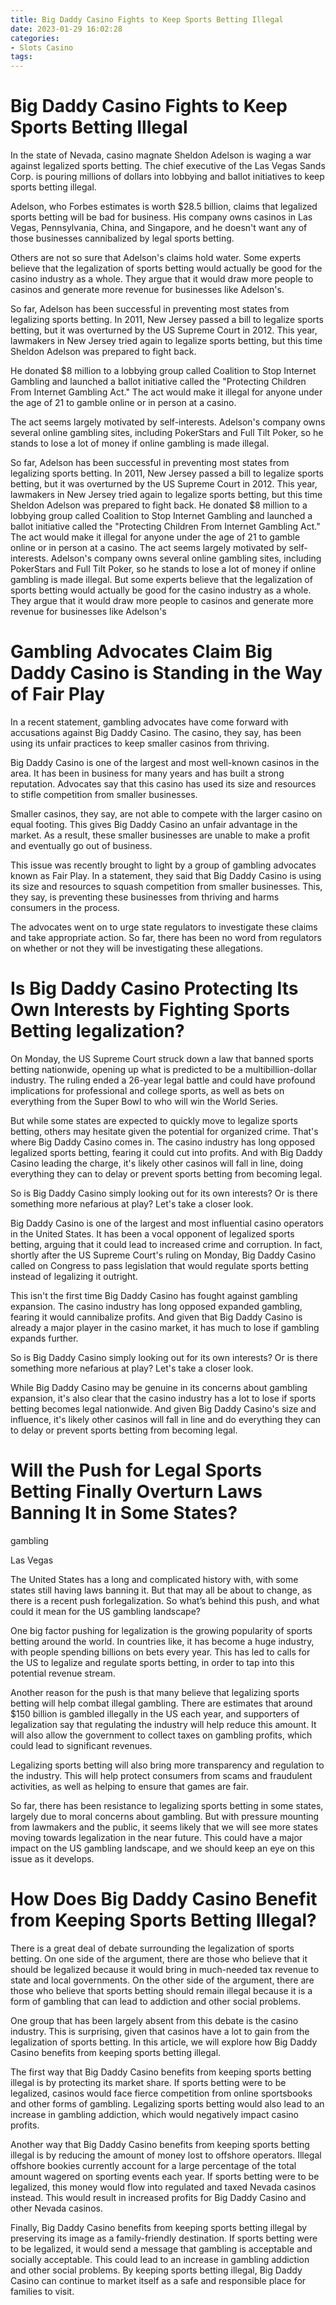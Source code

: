```yaml
---
title: Big Daddy Casino Fights to Keep Sports Betting Illegal
date: 2023-01-29 16:02:28
categories:
- Slots Casino
tags:
---
```



#  Big Daddy Casino Fights to Keep Sports Betting Illegal

In the state of Nevada, casino magnate Sheldon Adelson is waging a war against legalized sports betting. The chief executive of the Las Vegas Sands Corp. is pouring millions of dollars into lobbying and ballot initiatives to keep sports betting illegal.

Adelson, who Forbes estimates is worth $28.5 billion, claims that legalized sports betting will be bad for business. His company owns casinos in Las Vegas, Pennsylvania, China, and Singapore, and he doesn't want any of those businesses cannibalized by legal sports betting.

Others are not so sure that Adelson's claims hold water. Some experts believe that the legalization of sports betting would actually be good for the casino industry as a whole. They argue that it would draw more people to casinos and generate more revenue for businesses like Adelson's.

So far, Adelson has been successful in preventing most states from legalizing sports betting. In 2011, New Jersey passed a bill to legalize sports betting, but it was overturned by the US Supreme Court in 2012. This year, lawmakers in New Jersey tried again to legalize sports betting, but this time Sheldon Adelson was prepared to fight back.

He donated $8 million to a lobbying group called Coalition to Stop Internet Gambling and launched a ballot initiative called the "Protecting Children From Internet Gambling Act." The act would make it illegal for anyone under the age of 21 to gamble online or in person at a casino.

The act seems largely motivated by self-interests. Adelson's company owns several online gambling sites, including PokerStars and Full Tilt Poker, so he stands to lose a lot of money if online gambling is made illegal.

So far, Adelson has been successful in preventing most states from legalizing sports betting. In 2011, New Jersey passed a bill to legalize sports betting, but it was overturned by the US Supreme Court in 2012. This year, lawmakers in New Jersey tried again to legalize sports betting, but this time Sheldon Adelson was prepared to fight back. He donated $8 million to a lobbying group called Coalition to Stop Internet Gambling and launched a ballot initiative called the "Protecting Children From Internet Gambling Act." The act would make it illegal for anyone under the age of 21 to gamble online or in person at a casino. The act seems largely motivated by self-interests. Adelson's company owns several online gambling sites, including PokerStars and Full Tilt Poker, so he stands to lose a lot of money if online gambling is made illegal. But some experts believe that the legalization of sports betting would actually be good for the casino industry as a whole. They argue that it would draw more people to casinos and generate more revenue for businesses like Adelson's

#  Gambling Advocates Claim Big Daddy Casino is Standing in the Way of Fair Play

In a recent statement, gambling advocates have come forward with accusations against Big Daddy Casino. The casino, they say, has been using its unfair practices to keep smaller casinos from thriving.

Big Daddy Casino is one of the largest and most well-known casinos in the area. It has been in business for many years and has built a strong reputation. Advocates say that this casino has used its size and resources to stifle competition from smaller businesses.

Smaller casinos, they say, are not able to compete with the larger casino on equal footing. This gives Big Daddy Casino an unfair advantage in the market. As a result, these smaller businesses are unable to make a profit and eventually go out of business.

This issue was recently brought to light by a group of gambling advocates known as Fair Play. In a statement, they said that Big Daddy Casino is using its size and resources to squash competition from smaller businesses. This, they say, is preventing these businesses from thriving and harms consumers in the process.

The advocates went on to urge state regulators to investigate these claims and take appropriate action. So far, there has been no word from regulators on whether or not they will be investigating these allegations.

#  Is Big Daddy Casino Protecting Its Own Interests by Fighting Sports Betting legalization?

On Monday, the US Supreme Court struck down a law that banned sports betting nationwide, opening up what is predicted to be a multibillion-dollar industry. The ruling ended a 26-year legal battle and could have profound implications for professional and college sports, as well as bets on everything from the Super Bowl to who will win the World Series.

But while some states are expected to quickly move to legalize sports betting, others may hesitate given the potential for organized crime. That's where Big Daddy Casino comes in. The casino industry has long opposed legalized sports betting, fearing it could cut into profits. And with Big Daddy Casino leading the charge, it's likely other casinos will fall in line, doing everything they can to delay or prevent sports betting from becoming legal.

So is Big Daddy Casino simply looking out for its own interests? Or is there something more nefarious at play? Let's take a closer look.

Big Daddy Casino is one of the largest and most influential casino operators in the United States. It has been a vocal opponent of legalized sports betting, arguing that it could lead to increased crime and corruption. In fact, shortly after the US Supreme Court's ruling on Monday, Big Daddy Casino called on Congress to pass legislation that would regulate sports betting instead of legalizing it outright.

This isn't the first time Big Daddy Casino has fought against gambling expansion. The casino industry has long opposed expanded gambling, fearing it would cannibalize profits. And given that Big Daddy Casino is already a major player in the casino market, it has much to lose if gambling expands further.

So is Big Daddy Casino simply looking out for its own interests? Or is there something more nefarious at play? Let's take a closer look.

While Big Daddy Casino may be genuine in its concerns about gambling expansion, it's also clear that the casino industry has a lot to lose if sports betting becomes legal nationwide. And given Big Daddy Casino's size and influence, it's likely other casinos will fall in line and do everything they can to delay or prevent sports betting from becoming legal.

#  Will the Push for Legal Sports Betting Finally Overturn Laws Banning It in Some States?

 gambling

Las Vegas

The United States has a long and complicated history with, with some states still having laws banning it. But that may all be about to change, as there is a recent push forlegalization. So what’s behind this push, and what could it mean for the US gambling landscape?

One big factor pushing for legalization is the growing popularity of sports betting around the world. In countries like, it has become a huge industry, with people spending billions on bets every year. This has led to calls for the US to legalize and regulate sports betting, in order to tap into this potential revenue stream.

Another reason for the push is that many believe that legalizing sports betting will help combat illegal gambling. There are estimates that around $150 billion is gambled illegally in the US each year, and supporters of legalization say that regulating the industry will help reduce this amount. It will also allow the government to collect taxes on gambling profits, which could lead to significant revenues.

Legalizing sports betting will also bring more transparency and regulation to the industry. This will help protect consumers from scams and fraudulent activities, as well as helping to ensure that games are fair.

So far, there has been resistance to legalizing sports betting in some states, largely due to moral concerns about gambling. But with pressure mounting from lawmakers and the public, it seems likely that we will see more states moving towards legalization in the near future. This could have a major impact on the US gambling landscape, and we should keep an eye on this issue as it develops.

#  How Does Big Daddy Casino Benefit from Keeping Sports Betting Illegal?

There is a great deal of debate surrounding the legalization of sports betting. On one side of the argument, there are those who believe that it should be legalized because it would bring in much-needed tax revenue to state and local governments. On the other side of the argument, there are those who believe that sports betting should remain illegal because it is a form of gambling that can lead to addiction and other social problems.

One group that has been largely absent from this debate is the casino industry. This is surprising, given that casinos have a lot to gain from the legalization of sports betting. In this article, we will explore how Big Daddy Casino benefits from keeping sports betting illegal.

The first way that Big Daddy Casino benefits from keeping sports betting illegal is by protecting its market share. If sports betting were to be legalized, casinos would face fierce competition from online sportsbooks and other forms of gambling. Legalizing sports betting would also lead to an increase in gambling addiction, which would negatively impact casino profits.

Another way that Big Daddy Casino benefits from keeping sports betting illegal is by reducing the amount of money lost to offshore operators. Illegal offshore bookies currently account for a large percentage of the total amount wagered on sporting events each year. If sports betting were to be legalized, this money would flow into regulated and taxed Nevada casinos instead. This would result in increased profits for Big Daddy Casino and other Nevada casinos.

Finally, Big Daddy Casino benefits from keeping sports betting illegal by preserving its image as a family-friendly destination. If sports betting were to be legalized, it would send a message that gambling is acceptable and socially acceptable. This could lead to an increase in gambling addiction and other social problems. By keeping sports betting illegal, Big Daddy Casino can continue to market itself as a safe and responsible place for families to visit.